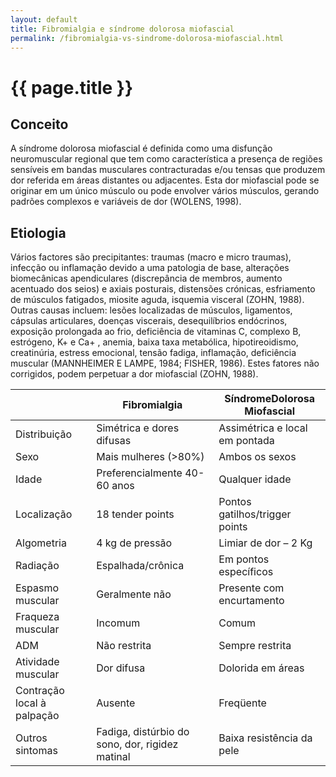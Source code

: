 ```yaml
---
layout: default
title: Fibromialgia e síndrome dolorosa miofascial
permalink: /fibromialgia-vs-sindrome-dolorosa-miofascial.html
---
```


# {{ page.title }}

## Conceito

A síndrome dolorosa miofascial é definida como uma disfunção neuromuscular regional que tem como característica a presença de regiões sensíveis em bandas musculares contracturadas e/ou tensas que produzem dor referida em áreas distantes ou adjacentes. Esta dor miofascial pode se originar em um único músculo ou pode envolver vários músculos, gerando padrões complexos e variáveis de dor (WOLENS, 1998).

## Etiologia

Vários factores são precipitantes: traumas (macro e micro traumas), infecção ou inflamação devido a uma patologia de base, alterações biomecânicas apendiculares (discrepância de membros, aumento acentuado dos seios) e axiais posturais, distensões crónicas, esfriamento de músculos fatigados, miosite aguda, isquemia visceral (ZOHN, 1988). Outras causas incluem: lesões localizadas de músculos, ligamentos, cápsulas articulares, doenças viscerais, desequilíbrios endócrinos, exposição prolongada ao frio, deficiência de vitaminas C, complexo B, estrógeno, K+ e Ca+ , anemia, baixa taxa metabólica, hipotireoidismo, creatinúria, estress emocional, tensão fadiga, inflamação, deficiência muscular (MANNHEIMER E LAMPE, 1984; FISHER, 1986). Estes fatores não corrigidos, podem perpetuar a dor miofascial (ZOHN, 1988).

|                            |                  Fibromialgia                   |  SíndromeDolorosa Miofascial   |
|----------------------------|-------------------------------------------------|--------------------------------|
| Distribuição               | Simétrica e dores difusas                       | Assimétrica e local em pontada |
| Sexo                       | Mais mulheres (>80%)                            | Ambos os sexos                 |
| Idade                      | Preferencialmente 40-60 anos                    | Qualquer idade                 |
| Localização                | 18 tender points                                | Pontos gatilhos/trigger points |
| Algometria                 | 4 kg de pressão                                 | Limiar de dor – 2 Kg           |
| Radiação                   | Espalhada/crônica                               | Em pontos específicos          |
| Espasmo muscular           | Geralmente não                                  | Presente com encurtamento      |
| Fraqueza muscular          | Incomum                                         | Comum                          |
| ADM                        | Não restrita                                    | Sempre restrita                |
| Atividade muscular         | Dor difusa                                      | Dolorida em áreas              |
| Contração local à palpação | Ausente                                         | Freqüente                      |
| Outros sintomas            | Fadiga, distúrbio do sono, dor, rigidez matinal | Baixa resistência da pele      |
